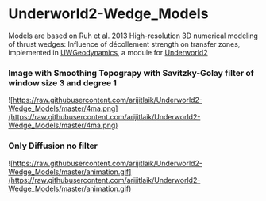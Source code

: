 # Underworld2-Wedge_Models

Models are based on Ruh et al. 2013 High-resolution 3D numerical modeling of thrust
wedges: Influence of décollement strength on transfer zones, implemented in [UWGeodynamics](https://github.com/rbeucher/UWGeodynamics), a module for [Underworld2](https://github.com/underworldcode/underworld2)

### Image with Smoothing Topograpy with Savitzky-Golay filter of window size 3 and degree 1

![https://raw.githubusercontent.com/arijitlaik/Underworld2-Wedge_Models/master/4ma.png](https://raw.githubusercontent.com/arijitlaik/Underworld2-Wedge_Models/master/4ma.png)


### Only Diffusion no filter

![https://raw.githubusercontent.com/arijitlaik/Underworld2-Wedge_Models/master/animation.gif](https://raw.githubusercontent.com/arijitlaik/Underworld2-Wedge_Models/master/animation.gif)
